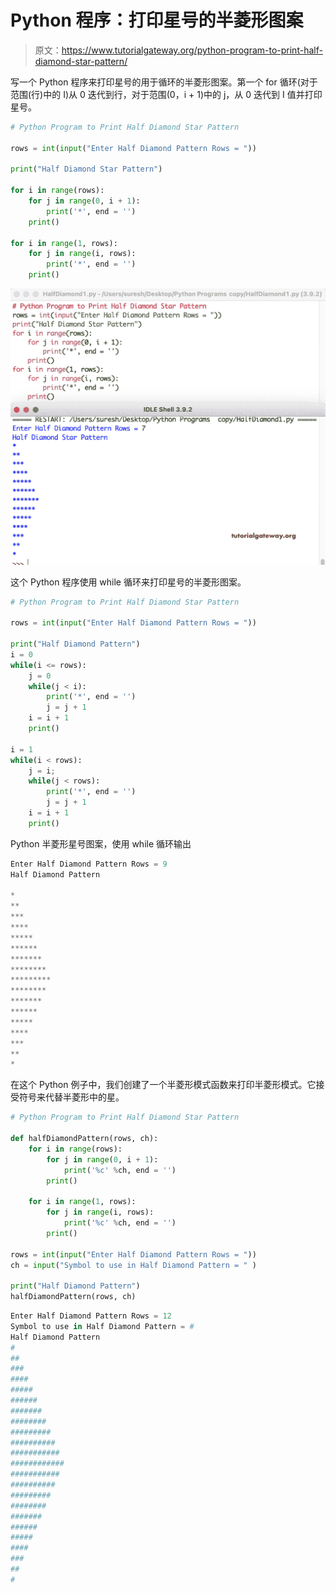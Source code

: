 # Python 程序：打印星号的半菱形图案

> 原文：<https://www.tutorialgateway.org/python-program-to-print-half-diamond-star-pattern/>

写一个 Python 程序来打印星号的用于循环的半菱形图案。第一个 for 循环(对于范围(行)中的 I)从 0 迭代到行，对于范围(0，i + 1)中的 j，从 0 迭代到 I 值并打印星号。

```py
# Python Program to Print Half Diamond Star Pattern

rows = int(input("Enter Half Diamond Pattern Rows = "))

print("Half Diamond Star Pattern") 

for i in range(rows):
    for j in range(0, i + 1):
        print('*', end = '')
    print()

for i in range(1, rows):
    for j in range(i, rows):
        print('*', end = '')
    print()
```

![Python Program to Print Half Diamond Star Pattern 1](img/85826abc058c18eb6992cc4cd12f82a0.png)

这个 Python 程序使用 while 循环来打印星号的半菱形图案。

```py
# Python Program to Print Half Diamond Star Pattern

rows = int(input("Enter Half Diamond Pattern Rows = "))

print("Half Diamond Pattern") 
i = 0
while(i <= rows):
    j = 0
    while(j < i):
        print('*', end = '')
        j = j + 1
    i = i + 1
    print()

i = 1
while(i < rows):
    j = i;
    while(j < rows):
        print('*', end = '')
        j = j + 1
    i = i + 1
    print()
```

Python 半菱形星号图案，使用 while 循环输出

```py
Enter Half Diamond Pattern Rows = 9
Half Diamond Pattern

*
**
***
****
*****
******
*******
********
*********
********
*******
******
*****
****
***
**
*
```

在这个 Python 例子中，我们创建了一个半菱形模式函数来打印半菱形模式。它接受符号来代替半菱形中的星。

```py
# Python Program to Print Half Diamond Star Pattern

def halfDiamondPattern(rows, ch):
    for i in range(rows):
        for j in range(0, i + 1):
            print('%c' %ch, end = '')
        print()

    for i in range(1, rows):
        for j in range(i, rows):
            print('%c' %ch, end = '')
        print()

rows = int(input("Enter Half Diamond Pattern Rows = "))
ch = input("Symbol to use in Half Diamond Pattern = " )

print("Half Diamond Pattern") 
halfDiamondPattern(rows, ch)
```

```py
Enter Half Diamond Pattern Rows = 12
Symbol to use in Half Diamond Pattern = #
Half Diamond Pattern
#
##
###
####
#####
######
#######
########
#########
##########
###########
############
###########
##########
#########
########
#######
######
#####
####
###
##
#
```